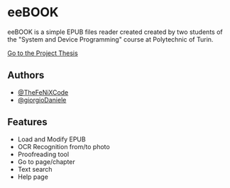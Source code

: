 
# eeBOOK

eeBOOK is a simple EPUB files reader created created by two students of the "System and Device Programming" course at Polytechnic of Turin.

[Go to the Project Thesis](./eeBOOK%20Project%20Thesis.pdf)


## Authors

- [@TheFeNiXCode](https://www.github.com/TheFeNiXCode)
- [@giorgioDaniele](https://www.github.com/giorgioDaniele)


## Features

- Load and Modify EPUB 
- OCR Recognition from/to photo
- Proofreading tool
- Go to page/chapter
- Text search
- Help page
